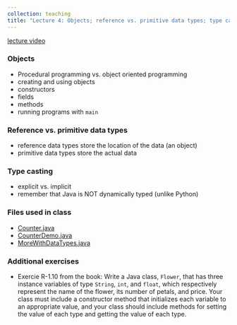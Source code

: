 ```yaml
---
collection: teaching
title: "Lecture 4: Objects; reference vs. primitive data types; type casting"
---
```


[lecture video]()


### Objects
* Procedural programming vs. object oriented programming
* creating and using objects
* constructors
* fields
* methods
* running programs with `main`

### Reference vs. primitive data types
* reference data types store the location of the data (an object)
* primitive data types store the actual data

### Type casting
* explicit vs. implicit
* remember that Java is NOT dynamically typed (unlike Python)


### Files used in class
* [Counter.java](https://lgw2.github.io/teaching/csci132-fall-2022/lectures/Counter.java)
* [CounterDemo.java](https://lgw2.github.io/teaching/csci132-fall-2022/lectures/CounterDemo.java)
* [MoreWithDataTypes.java](https://lgw2.github.io/teaching/csci132-fall-2022/lectures/MoreWithDataTypes.java)

### Additional exercises

* Exercie R-1.10 from the book: Write a Java class, `Flower`, that has three
	instance variables of type `String`, `int`, and `float`, which respectively
	represent the name of the flower, its number of petals, and price. Your
	class must include a constructor method that initializes each variable to
	an appropriate value, and your class should include methods for setting the
	value of each type and getting the value of each type.

